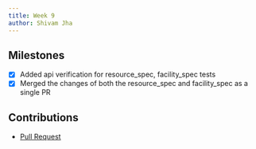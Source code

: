 ```yaml
---
title: Week 9
author: Shivam Jha
---
```


## Milestones
- [x] Added api verification for resource_spec, facility_spec tests
- [x] Merged the changes of both the resource_spec and facility_spec as a single PR

## Contributions
- [Pull Request](https://github.com/coronasafe/care_fe/pull/6106)